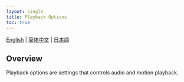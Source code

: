 ```yaml
---
layout: single
title: Playback Options
toc: true
---
```

[English](/dancexr/features/playback_options) | [简体中文](/zh/dancexr/features/playback_options) | [日本語](/jp/dancexr/features/playback_options)


## Overview
Playback options are settings that controls audio and motion playback.
